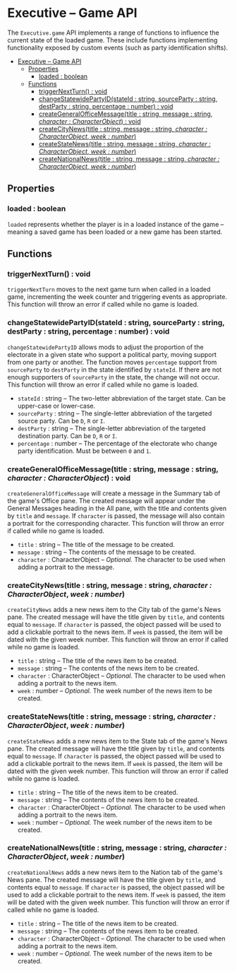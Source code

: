 # Executive – Game API

The `Executive.game` API implements a range of functions to influence the current state of the loaded game. These include functions implementing functionality exposed by custom events (such as party identification shifts).

- [Executive – Game API](#executive--game-api)
  - [Properties](#properties)
    - [loaded : boolean](#loaded--boolean)
  - [Functions](#functions)
    - [triggerNextTurn() : void](#triggernextturn--void)
    - [changeStatewidePartyID(stateId : string, sourceParty : string, destParty : string, percentage : number) : void](#changestatewidepartyidstateid--string-sourceparty--string-destparty--string-percentage--number--void)
    - [createGeneralOfficeMessage(title : string, message : string, *character : CharacterObject*) : void](#creategeneralofficemessagetitle--string-message--string-character--characterobject--void)
    - [createCityNews(title : string, message : string, *character : CharacterObject*, *week : number*)](#createcitynewstitle--string-message--string-character--characterobject-week--number)
    - [createStateNews(title : string, message : string, *character : CharacterObject*, *week : number*)](#createstatenewstitle--string-message--string-character--characterobject-week--number)
    - [createNationalNews(title : string, message : string, *character : CharacterObject*, *week : number*)](#createnationalnewstitle--string-message--string-character--characterobject-week--number)


## Properties

### loaded : boolean

`loaded` represents whether the player is in a loaded instance of the game – meaning a saved game has been loaded or a new game has been started.

## Functions

### triggerNextTurn() : void

`triggerNextTurn` moves to the next game turn when called in a loaded game, incrementing the week counter and triggering events as appropriate. This function will throw an error if called while no game is loaded.

### changeStatewidePartyID(stateId : string, sourceParty : string, destParty : string, percentage : number) : void

`changeStatewidePartyID` allows mods to adjust the proportion of the electorate in a given state who support a political party, moving support from one party or another. The function moves `percentage` support from `sourceParty` to `destParty` in the state identified by `stateId`. If there are not enough supporters of `sourceParty` in the state, the change will not occur. This function will throw an error if called while no game is loaded.

- `stateId` : string – The two-letter abbreviation of the target state. Can be upper-case or lower-case.
- `sourceParty` : string – The single-letter abbreviation of the targeted source party. Can be `D`, `R` or `I`.
- `destParty` : string – The single-letter abbreviation of the targeted destination party. Can be `D`, `R` or `I`.
- `percentage` : number – The percentage of the electorate who change party identification. Must be between `0` and `1`.

### createGeneralOfficeMessage(title : string, message : string, *character : CharacterObject*) : void

`createGeneralOfficeMessage` will create a message in the Summary tab of the game's Office pane. The created message will appear under the General Messages heading in the All pane, with the title and contents given by `title` and `message`. If `character` is passed, the message will also contain a portrait for the corresponding character. This function will throw an error if called while no game is loaded.

- `title` : string – The title of the message to be created.
- `message` : string – The contents of the message to be created.
- `character` : CharacterObject – *Optional.* The character to be used when adding a portrait to the message.

### createCityNews(title : string, message : string, *character : CharacterObject*, *week : number*)

`createCityNews` adds a new news item to the City tab of the game's News pane. The created message will have the title given by `title`, and contents equal to `message`. If `character` is passed, the object passed will be used to add a clickable portrait to the news item. If `week` is passed, the item will be dated with the given week number. This function will throw an error if called while no game is loaded.

- `title` : string – The title of the news item to be created.
- `message` : string – The contents of the news item to be created.
- `character` : CharacterObject – *Optional.* The character to be used when adding a portrait to the news item.
- `week` : number – *Optional.* The week number of the news item to be created.

### createStateNews(title : string, message : string, *character : CharacterObject*, *week : number*)

`createStateNews` adds a new news item to the State tab of the game's News pane. The created message will have the title given by `title`, and contents equal to `message`. If `character` is passed, the object passed will be used to add a clickable portrait to the news item. If `week` is passed, the item will be dated with the given week number. This function will throw an error if called while no game is loaded.

- `title` : string – The title of the news item to be created.
- `message` : string – The contents of the news item to be created.
- `character` : CharacterObject – *Optional.* The character to be used when adding a portrait to the news item.
- `week` : number – *Optional.* The week number of the news item to be created.

### createNationalNews(title : string, message : string, *character : CharacterObject*, *week : number*)

`createNationalNews` adds a new news item to the Nation tab of the game's News pane. The created message will have the title given by `title`, and contents equal to `message`. If `character` is passed, the object passed will be used to add a clickable portrait to the news item. If `week` is passed, the item will be dated with the given week number. This function will throw an error if called while no game is loaded.

- `title` : string – The title of the news item to be created.
- `message` : string – The contents of the news item to be created.
- `character` : CharacterObject – *Optional.* The character to be used when adding a portrait to the news item.
- `week` : number – *Optional.* The week number of the news item to be created.